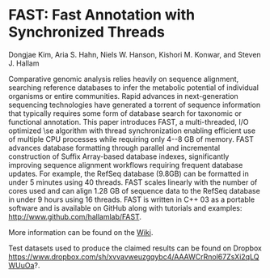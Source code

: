 # FAST: Fast Annotation with Synchronized Threads

Dongjae Kim, Aria S. Hahn, Niels W. Hanson, Kishori M. Konwar, and Steven J. Hallam

Comparative genomic analysis relies heavily on sequence alignment, searching reference databases to infer the metabolic potential of individual organisms or entire communities. Rapid advances in next-generation sequencing technologies have generated a torrent of sequence information that typically requires some form of database search for taxonomic or functional annotation. This paper introduces FAST, a multi-threaded, I/O optimized \se algorithm with thread synchronization enabling efficient use of multiple CPU processes while requiring only 4--8 GB of memory. FAST advances database formatting through parallel and incremental construction of Suffix Array-based database indexes, significantly improving sequence alignment workflows requiring frequent database updates. For example, the RefSeq database (9.8GB) can be formatted in under 5 minutes using 40 threads. FAST scales linearly with the number of cores used and can align 1.28 GB of sequence data to the RefSeq database in under 9 hours using 16 threads. FAST is written in C++ 03 as a portable software and is available on GitHub along with tutorials and examples: http://www.github.com/hallamlab/FAST.

More information can be found on the [Wiki](https://github.com/hallamlab/FAST/wiki).

 Test datasets used to produce the claimed results can be found on Dropbox https://www.dropbox.com/sh/xvvavweuzgqybc4/AAAWCrRnol67ZsXi2qLQWUuOa?.

